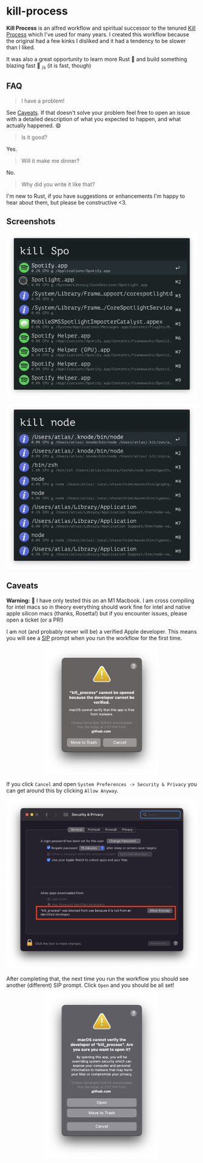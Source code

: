 # kill-process

**Kill Process** is an alfred workflow and spiritual successor to the tenured [Kill Process](https://www.packal.org/workflow/kill-process) which I've used for many years.
I created this workflow because the original had a few kinks I disliked and it had a tendency to be slower than I liked.

It was also a great opportunity to learn more Rust 🦀 and build something blazing fast 🚀 <sub>/s</sub> (it is fast, though)

## FAQ
> I have a problem!

See [Caveats](#caveats). If that doesn't solve your problem feel free to open an issue with a detailed description of what you expected to happen, and what actually happened. :smile:

> Is it good?

Yes.

> Will it make me dinner?

No.

> Why did you write it like that?

I'm new to Rust, if you have suggestions or enhancements I'm happy to hear about them, but please be constructive <3.


## Screenshots

<p align="center">
  <img width="500" src="./screenshots/user-app.png?raw=true">
</p>

<p align="center">
  <img width="500" src="./screenshots/process.png?raw=true">
</p>


## Caveats
**Warning:** 🚨 I have only tested this on an M1 Macbook. I am cross compiling for intel macs so in theory everything should work fine for intel and native apple silicon macs (thanks, Rosetta!)
but if you encounter issues, please open a ticket (or a PR!)


I am not (and probably never will be) a verified Apple developer.
This means you will see a [SIP](https://developer.apple.com/documentation/security/disabling_and_enabling_system_integrity_protection) prompt when you run the workflow for the first time.

<p align="center">
  <img width="300" alt="SIP prompt" src="./screenshots/sip.png?raw=true">
</p>

If you click `Cancel` and open `System Preferences -> Security & Privacy` you can get around this by clicking `Allow Anyway`.

<p align="center">
  <img width="500" alt="where to disable SIP and allow the workflow" src="./screenshots/update-security.png?raw=true">
</p>

After completing that, the next time you run the workflow you should see another (different) SIP prompt. Click `Open` and you should be all set!

<p align="center">
  <img width="300" alt="The final SIP" src="./screenshots/final-sip.png?raw=true">
</p>


